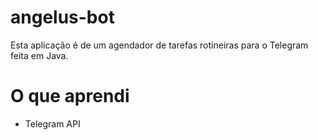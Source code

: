 # angelus-bot

Esta aplicação é de um agendador de tarefas rotineiras para o Telegram feita em Java.

# O que aprendi

* Telegram API


